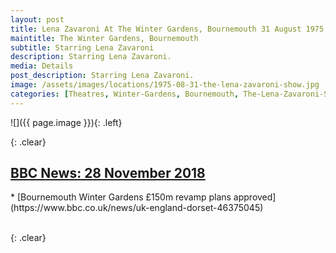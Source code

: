 ```yaml
---
layout: post
title: Lena Zavaroni At The Winter Gardens, Bournemouth 31 August 1975
maintitle: The Winter Gardens, Bournemouth
subtitle: Starring Lena Zavaroni
description: Starring Lena Zavaroni.
media: Details
post_description: Starring Lena Zavaroni.
image: /assets/images/locations/1975-08-31-the-lena-zavaroni-show.jpg
categories: [Theatres, Winter-Gardens, Bournemouth, The-Lena-Zavaroni-Show, OnThisDay31August, Year-1975]
---
```


![]({{ page.image }}){: .left}

{: .clear}

<h2 id="bbc-news"><a href="#bbc-news">BBC News: 28 November 2018</a></h2>
* [Bournemouth Winter Gardens £150m revamp plans approved](https://www.bbc.co.uk/news/uk-england-dorset-46375045)

<br />{: .clear}

